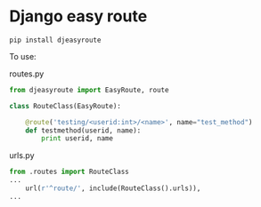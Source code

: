 # Django easy route

```
pip install djeasyroute
```

To use:

routes.py

```python
from djeasyroute import EasyRoute, route

class RouteClass(EasyRoute):

    @route('testing/<userid:int>/<name>', name="test_method")
    def testmethod(userid, name):
        print userid, name
```

urls.py

```python
from .routes import RouteClass
...
    url(r'^route/', include(RouteClass().urls)),
...
```
